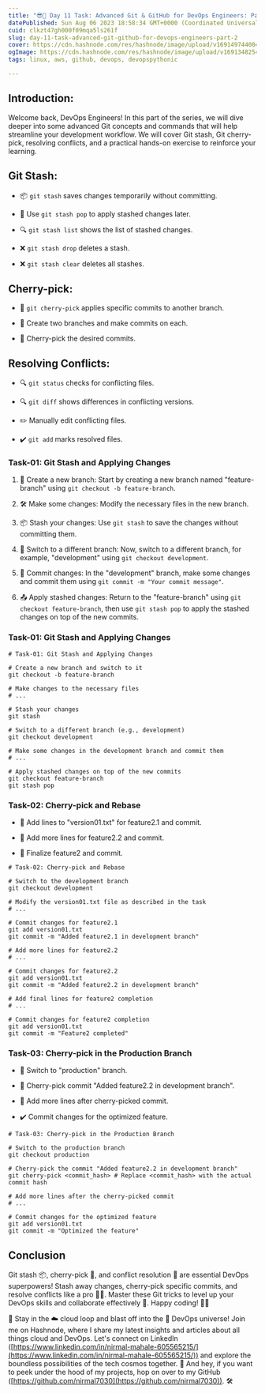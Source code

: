 ```yaml
---
title: "😎🚀 Day 11 Task: Advanced Git & GitHub for DevOps Engineers: Part-2 🚀😎"
datePublished: Sun Aug 06 2023 18:58:34 GMT+0000 (Coordinated Universal Time)
cuid: clkzt47gh000f09mqa5ls261f
slug: day-11-task-advanced-git-github-for-devops-engineers-part-2
cover: https://cdn.hashnode.com/res/hashnode/image/upload/v1691497440045/5a292fe6-70fa-4d62-b9c2-1cd0592fff74.png
ogImage: https://cdn.hashnode.com/res/hashnode/image/upload/v1691348254551/6d6cb4cc-8f4d-43e6-aa14-b5055fcf2ec1.jpeg
tags: linux, aws, github, devops, devopspythonic

---
```


## Introduction:

Welcome back, DevOps Engineers! In this part of the series, we will dive deeper into some advanced Git concepts and commands that will help streamline your development workflow. We will cover Git stash, Git cherry-pick, resolving conflicts, and a practical hands-on exercise to reinforce your learning.

## **Git Stash:**

* 📦 `git stash` saves changes temporarily without committing.
    
* 🔄 Use `git stash pop` to apply stashed changes later.
    
* 🔍 `git stash list` shows the list of stashed changes.
    
* ❌ `git stash drop` deletes a stash.
    
* ❌ `git stash clear` deletes all stashes.
    

## **Cherry-pick:**

* 🍒 `git cherry-pick` applies specific commits to another branch.
    
* 📝 Create two branches and make commits on each.
    
* 🍒 Cherry-pick the desired commits.
    

## **Resolving Conflicts:**

* 🔍 `git status` checks for conflicting files.
    
* 🔍 `git diff` shows differences in conflicting versions.
    
* ✏️ Manually edit conflicting files.
    
* ✔️ `git add` marks resolved files.
    

### **Task-01: Git Stash and Applying Changes**

1. 📝 Create a new branch: Start by creating a new branch named "feature-branch" using `git checkout -b feature-branch`.
    
2. 🛠️ Make some changes: Modify the necessary files in the new branch.
    
3. 📦 Stash your changes: Use `git stash` to save the changes without committing them.
    
4. 🔄 Switch to a different branch: Now, switch to a different branch, for example, "development" using `git checkout development`.
    
5. 💾 Commit changes: In the "development" branch, make some changes and commit them using `git commit -m "Your commit message"`.
    
6. 📤 Apply stashed changes: Return to the "feature-branch" using `git checkout feature-branch`, then use `git stash pop` to apply the stashed changes on top of the new commits.
    

### **Task-01: Git Stash and Applying Changes**

```plaintext
# Task-01: Git Stash and Applying Changes

# Create a new branch and switch to it
git checkout -b feature-branch

# Make changes to the necessary files
# ...

# Stash your changes
git stash

# Switch to a different branch (e.g., development)
git checkout development

# Make some changes in the development branch and commit them
# ...

# Apply stashed changes on top of the new commits
git checkout feature-branch
git stash pop
```

### **Task-02: Cherry-pick and Rebase**

* 📝 Add lines to "version01.txt" for feature2.1 and commit.
    
* 📝 Add more lines for feature2.2 and commit.
    
* 📝 Finalize feature2 and commit.
    

```plaintext
# Task-02: Cherry-pick and Rebase

# Switch to the development branch
git checkout development

# Modify the version01.txt file as described in the task
# ...

# Commit changes for feature2.1
git add version01.txt
git commit -m "Added feature2.1 in development branch"

# Add more lines for feature2.2
# ...

# Commit changes for feature2.2
git add version01.txt
git commit -m "Added feature2.2 in development branch"

# Add final lines for feature2 completion
# ...

# Commit changes for feature2 completion
git add version01.txt
git commit -m "Feature2 completed"
```

### **Task-03: Cherry-pick in the Production Branch**

* 🔄 Switch to "production" branch.
    
* 🍒 Cherry-pick commit "Added feature2.2 in development branch".
    
* 📝 Add more lines after cherry-picked commit.
    
* ✔️ Commit changes for the optimized feature.
    

```plaintext
# Task-03: Cherry-pick in the Production Branch

# Switch to the production branch
git checkout production

# Cherry-pick the commit "Added feature2.2 in development branch"
git cherry-pick <commit_hash> # Replace <commit_hash> with the actual commit hash

# Add more lines after the cherry-picked commit
# ...

# Commit changes for the optimized feature
git add version01.txt
git commit -m "Optimized the feature"
```

## Conclusion

Git stash 📦, cherry-pick 🍒, and conflict resolution 🔧 are essential DevOps superpowers! Stash away changes, cherry-pick specific commits, and resolve conflicts like a pro 🚀🔧. Master these Git tricks to level up your DevOps skills and collaborate effectively 👥. Happy coding! 🎉🌟

📢 Stay in the ☁️ cloud loop and blast off into the 🚀 DevOps universe! Join me on Hashnode, where I share my latest insights and articles about all things cloud and DevOps. Let's connect on LinkedIn ([https://www.linkedin.com/in/nirmal-mahale-605565215/](https://www.linkedin.com/in/nirmal-mahale-605565215/)) and explore the boundless possibilities of the tech cosmos together. 🌌 And hey, if you want to peek under the hood of my projects, hop on over to my GitHub ([https://github.com/nirmal7030](https://github.com/nirmal7030)). 🛠️